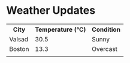 # Weather Updates

<!-- WEATHER-UPDATE-START -->
<table><tr><th>City</th><th>Temperature (°C)</th><th>Condition</th></tr><tr><td>Valsad</td><td>30.5</td><td>Sunny</td></tr><tr><td>Boston</td><td>13.3</td><td>Overcast</td></tr><tr><td></td><td></td><td></td></tr></table>
<!-- WEATHER-UPDATE-END -->
